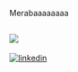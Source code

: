 Merabaaaaaaaa




























[![](https://visitcount.itsvg.in/api?id=taaaaahaaaaa&label=Profile%20Views&color=9&icon=2&pretty=false)](https://visitcount.itsvg.in)
-------------------------------------------------------------------------------------------------------------------------------------------------------------------------
[![linkedin](https://img.shields.io/badge/Linkedin-000000?style=for-the-badge&logo=Linkedin&logoColor=white)](https://www.linkedin.com/in/tahafurkanyazar/)
